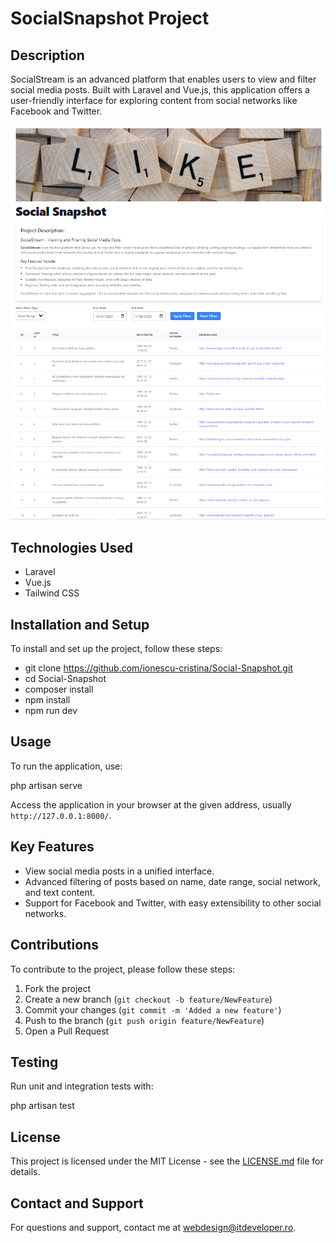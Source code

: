# SocialSnapshot Project

## Description
SocialStream is an advanced platform that enables users to view and filter social media posts.
Built with Laravel and Vue.js, this application offers a user-friendly interface for exploring content from social networks like Facebook and Twitter.

![Screenshot of SocialStream](public/images/screenshot-social-snapshot.png)

## Technologies Used
- Laravel
- Vue.js
- Tailwind CSS

## Installation and Setup
To install and set up the project, follow these steps:

- git clone https://github.com/ionescu-cristina/Social-Snapshot.git
- cd Social-Snapshot
- composer install
- npm install
- npm run dev

## Usage
To run the application, use:

php artisan serve

Access the application in your browser at the given address, usually `http://127.0.0.1:8000/`.

## Key Features
- View social media posts in a unified interface.
- Advanced filtering of posts based on name, date range, social network, and text content.
- Support for Facebook and Twitter, with easy extensibility to other social networks.

## Contributions
To contribute to the project, please follow these steps:
1. Fork the project
2. Create a new branch (`git checkout -b feature/NewFeature`)
3. Commit your changes (`git commit -m 'Added a new feature'`)
4. Push to the branch (`git push origin feature/NewFeature`)
5. Open a Pull Request

## Testing
Run unit and integration tests with:

php artisan test


## License
This project is licensed under the MIT License - see the [LICENSE.md](LICENSE.md) file for details.

## Contact and Support
For questions and support, contact me at webdesign@itdeveloper.ro.
